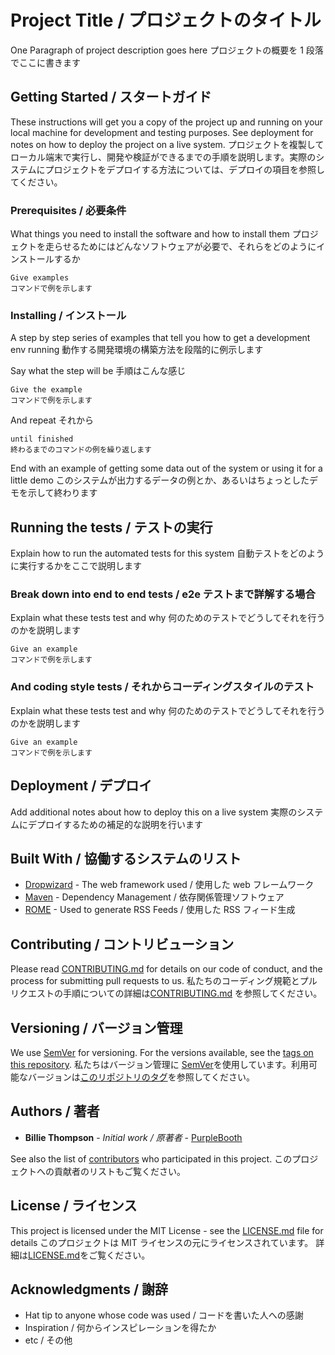 # Project Title / プロジェクトのタイトル

One Paragraph of project description goes here
プロジェクトの概要を 1 段落でここに書きます

## Getting Started / スタートガイド

These instructions will get you a copy of the project up and running on your local machine for development and testing purposes. See deployment for notes on how to deploy the project on a live system.
プロジェクトを複製してローカル端末で実行し、開発や検証ができるまでの手順を説明します。実際のシステムにプロジェクトをデプロイする方法については、デプロイの項目を参照してください。

### Prerequisites / 必要条件

What things you need to install the software and how to install them
プロジェクトを走らせるためにはどんなソフトウェアが必要で、それらをどのようにインストールするか

```
Give examples
コマンドで例を示します
```

### Installing / インストール

A step by step series of examples that tell you how to get a development env running
動作する開発環境の構築方法を段階的に例示します

Say what the step will be
手順はこんな感じ

```
Give the example
コマンドで例を示します
```

And repeat
それから

```
until finished
終わるまでのコマンドの例を繰り返します
```

End with an example of getting some data out of the system or using it for a little demo
このシステムが出力するデータの例とか、あるいはちょっとしたデモを示して終わります

## Running the tests / テストの実行

Explain how to run the automated tests for this system
自動テストをどのように実行するかをここで説明します

### Break down into end to end tests / e2e テストまで詳解する場合

Explain what these tests test and why
何のためのテストでどうしてそれを行うのかを説明します

```
Give an example
コマンドで例を示します
```

### And coding style tests / それからコーディングスタイルのテスト

Explain what these tests test and why
何のためのテストでどうしてそれを行うのかを説明します

```
Give an example
コマンドで例を示します
```

## Deployment / デプロイ

Add additional notes about how to deploy this on a live system
実際のシステムにデプロイするための補足的な説明を行います

## Built With / 協働するシステムのリスト

- [Dropwizard](http://www.dropwizard.io/1.0.2/docs/) - The web framework used / 使用した web フレームワーク
- [Maven](https://maven.apache.org/) - Dependency Management / 依存関係管理ソフトウェア
- [ROME](https://rometools.github.io/rome/) - Used to generate RSS Feeds / 使用した RSS フィード生成

## Contributing / コントリビューション

Please read [CONTRIBUTING.md](https://gist.github.com/PurpleBooth/b24679402957c63ec426) for details on our code of conduct, and the process for submitting pull requests to us.
私たちのコーディング規範とプルリクエストの手順についての詳細は[CONTRIBUTING.md](https://gist.github.com/PurpleBooth/b24679402957c63ec426) を参照してください。

## Versioning / バージョン管理

We use [SemVer](http://semver.org/) for versioning. For the versions available, see the [tags on this repository](https://github.com/your/project/tags).
私たちはバージョン管理に [SemVer](http://semver.org/)を使用しています。利用可能なバージョンは[このリポジトリのタグ](https://github.com/your/project/tags)を参照してください。

## Authors / 著者

- **Billie Thompson** - *Initial work / 原著者* - [PurpleBooth](https://github.com/PurpleBooth)

See also the list of [contributors](https://github.com/your/project/contributors) who participated in this project.
このプロジェクトへの貢献者のリストもご覧ください。

## License / ライセンス

This project is licensed under the MIT License - see the [LICENSE.md](https://qiita.com/KamataRyo/items/LICENSE.md) file for details
このプロジェクトは MIT ライセンスの元にライセンスされています。 詳細は[LICENSE.md](https://qiita.com/KamataRyo/items/LICENSE.md)をご覧ください。

## Acknowledgments / 謝辞

- Hat tip to anyone whose code was used / コードを書いた人への感謝
- Inspiration / 何からインスピレーションを得たか
- etc / その他

